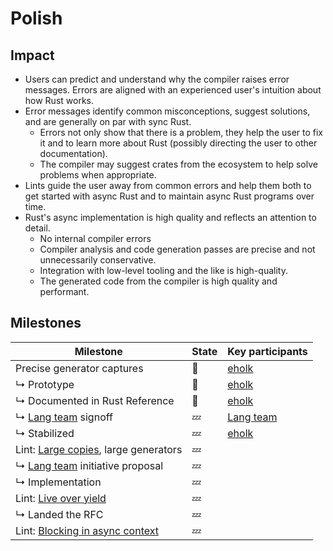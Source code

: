 # Polish

## Impact

* Users can predict and understand why the compiler raises error messages. Errors are aligned with an experienced user's intuition about how Rust works.
* Error messages identify common misconceptions, suggest solutions, and are generally on par with sync Rust.
  * Errors not only show that there is a problem, they help the user to fix it and to learn more about Rust (possibly directing the user to other documentation).
  * The compiler may suggest crates from the ecosystem to help solve problems when appropriate.
* Lints guide the user away from common errors and help them both to get started with async Rust and to maintain async Rust programs over time.
* Rust's async implementation is high quality and reflects an attention to detail.
  * No internal compiler errors
  * Compiler analysis and code generation passes are precise and not unnecessarily conservative.
  * Integration with low-level tooling and the like is high-quality.
  * The generated code from the compiler is high quality and performant.

## Milestones

| Milestone                                  | State | Key participants |
| ---                                        | ---   | ---              |
| Precise generator captures                 | 🦀    | [eholk]          |
| ↳ Prototype                                | 🦀    | [eholk]          |
| ↳ Documented in Rust Reference             | 🦀    | [eholk]          |
| ↳ [Lang team] signoff                      | 💤    | [Lang team]      |
| ↳ Stabilized                               | 💤    | [eholk]          |
| Lint: [Large copies], large generators     | 💤    | |
| ↳ [Lang team] initiative proposal          | 💤    | |
| ↳ Implementation                           | 💤    | |
| Lint: [Live over yield]                    | 💤    | |
| ↳ Landed the RFC                           | 💤    | |
| Lint: [Blocking in async context]          | 💤    | |


[eholk]: https://github.com/eholk/
[Lang team]: https://www.rust-lang.org/governance/teams/lang
[Blocking in async context]: ./polish/lint_blocking_fns.md
[Large copies]: ./polish/lint_large_copies.md
[Live over yield]: ./polish/lint_must_not_suspend.md

